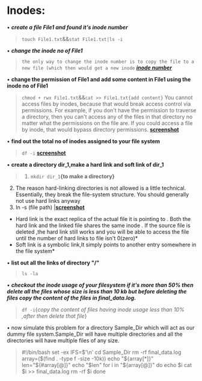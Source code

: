 # Inodes:
• ***create a file File1 and found it's inode number***
>`touch File1.txt`&&`stat File1.txt|ls -i`

• *****_change the inode no of File1_*****
>`the only way to change the inode number is to copy the file to a new file (which then would get a new inode`
[***inode number***](https://github.com/devgupta6762/linux/blob/fe2c9ef5cedb9221b1986c554e3ca0ac08d4f584/images/image1.png.png)


• ****change the permission of File1 and add some content in File1 using the inode no of File1****
>`chmod + rwx File1.txt`&&`cat >> File1.txt{add content}`
You cannot access files by inodes, because that would break access control via permissions. For example, if you don't have the permission to traverse a directory, then you can't access any of the files in that directory no matter what the permissions on the file are. If you could access a file by inode, that would bypass directory permissions.
[****screenshot****](https://github.com/devgupta6762/linux/blob/bash/images/permissiion.png)


• ****find out the total no of inodes assigned to your file system****
>`df -i`
[****screenshot****](https://github.com/devgupta6762/linux/blob/bash/images/total_inodes.png)

• ****create a directory dir_1,make a hard link and soft link of dir_1****
>1. `mkdir dir_1`****{to make a directory}****
2. The reason hard-linking directories is not allowed is a little technical. Essentially, they break the file-system structure. You should generally not use hard links anyway
3. ln -s (file path) |[****screenshot****](https://github.com/devgupta6762/linux/blob/bash/images/softlink.png)

* Hard link is the exact replica of the actual file it is pointing to . Both the hard link and the linked file shares the same inode . If the source file is deleted ,the hard link still works and you will be able to access the file until the number of hard links to file isn't 0(zero)*
 * Soft link is a symbolic link,It simply points to another entry somewhere in the file system*

• ****list out all the links of directory "/"****
>`ls -la`

• *****checkout the inode usage of your filesystem if it's more than 50% then delete all the files whose size is less than 10 kb but before deleting the files copy the content of the files in final_data.log.*****
>`df -i`{*copy the content of files having inode usage less than 10% ,after then delete that file*}

• now simulate this problem for a directory Sample_Dir which will act as our dummy file system.Sample_Dir will have multiple directories and all the directories will have multiple files of any size.

>#!/bin/bash
 set -ex
 IFS=$'\n'
 cd Sample_Dir
 rm -rf final_data.log
 array=($(find . -type f -size -10k))
 echo "${array[*]}"
 len="${#array[@]}"
 echo "$len"
 for i in "${array[@]}"
 do
    echo $i
    cat $i >> final_data.log
    rm -rf $i
 done
